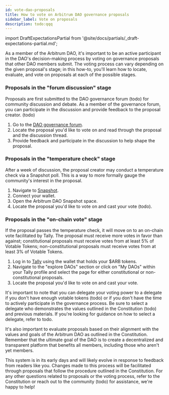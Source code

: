 ```yaml
---
id: vote-dao-proposals
title: How to vote on Arbitrum DAO governance proposals
sidebar_label: Vote on proposals
description: todo:qqq
---
```


import DraftExpectationsPartial from '@site/docs/partials/_draft-expectations-partial.md'; 

<DraftExpectationsPartial />

As a member of the Arbitrum DAO, it's important to be an active participant in the DAO's decision-making process by voting on governance proposals that other DAO members submit. The voting process can vary depending on the given proposal's stage; in this how-to, you'll learn how to locate, evaluate, and vote on proposals at each of the possible stages.

### Proposals in the "forum discussion" stage

Proposals are first submitted to the DAO governance forum (todo) for community discussion and debate. As a member of the governance forum, you can participate in the discussion and provide feedback to the proposal creator. (todo)

1. Go to the [DAO governance forum](https://forum.arbitrum.io/).
2. Locate the proposal you'd like to vote on and read through the proposal and the discussion thread.
3. Provide feedback and participate in the discussion to help shape the proposal.

### Proposals in the "temperature check" stage

 After a week of discussion, the proposal creator may conduct a temperature check via a Snapshot poll. This is a way to more formally gauge the community's interest in the proposal.

1. Navigate to [Snapshot](https://snapshot.org/#/).
2. Connect your wallet.
3. Open the Arbitrum DAO Snapshot space.
4. Locate the proposal you'd like to vote on and cast your vote (todo).

### Proposals in the "on-chain vote" stage

If the proposal passes the temperature check, it will move on to an on-chain vote facilitated by Tally. The proposal must receive more votes in favor than against; constitutional proposals must receive votes from at least 5% of Votable Tokens; non-constitutional proposals must receive votes from at least 3% of Votable Tokens.

1. Log in to [Tally](https://www.tally.xyz/) using the wallet that holds your $ARB tokens.
2. Navigate to the "explore DAOs" section or click on "My DAOs" within your Tally profile and select the page for either constitutional or non-constitutional proposals.
3. Locate the proposal you'd like to vote on and cast your vote.


It's important to note that you can delegate your voting power to a delegate if you don't have enough votable tokens (todo) or if you don't have the time to actively participate in the governance process. Be sure to select a delegate who demonstrates the values outlined in the Constitution (todo) and previous materials. If you're looking for guidance on how to select a delegate, refer to todo.

It's also important to evaluate proposals based on their alignment with the values and goals of the Arbitrum DAO as outlined in the Constitution. Remember that the ultimate goal of the DAO is to create a decentralized and transparent platform that benefits all members, including those who aren't yet members.

This system is in its early days and will likely evolve in response to feedback from readers like you. Changes made to this process will be facilitated through proposals that follow the procedure outlined in the Constitution. For any other questions related to proposals or the voting process, refer to the Constitution or reach out to the community (todo) for assistance, we're happy to help!

<!-- todos:
1. Forum membership - can anyone become a member?
2. Will the reader have to self-delegate before voting, no matter what?
   - eg it doesn't matter if your wallet holds tokens; there needs to be an on-chain record of delegation of tokens to your wallet address
--->